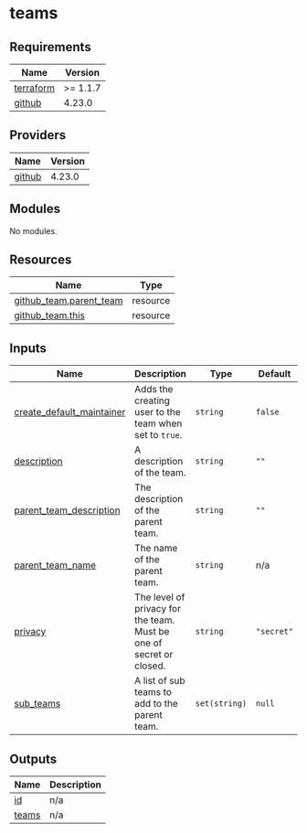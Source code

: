 # teams

<!-- BEGIN_TF_DOCS -->
## Requirements

| Name | Version |
|------|---------|
| <a name="requirement_terraform"></a> [terraform](#requirement\_terraform) | >= 1.1.7 |
| <a name="requirement_github"></a> [github](#requirement\_github) | 4.23.0 |

## Providers

| Name | Version |
|------|---------|
| <a name="provider_github"></a> [github](#provider\_github) | 4.23.0 |

## Modules

No modules.

## Resources

| Name | Type |
|------|------|
| [github_team.parent_team](https://registry.terraform.io/providers/integrations/github/4.23.0/docs/resources/team) | resource |
| [github_team.this](https://registry.terraform.io/providers/integrations/github/4.23.0/docs/resources/team) | resource |

## Inputs

| Name | Description | Type | Default | Required |
|------|-------------|------|---------|:--------:|
| <a name="input_create_default_maintainer"></a> [create\_default\_maintainer](#input\_create\_default\_maintainer) | Adds the creating user to the team when set to `true`. | `string` | `false` | no |
| <a name="input_description"></a> [description](#input\_description) | A description of the team. | `string` | `""` | no |
| <a name="input_parent_team_description"></a> [parent\_team\_description](#input\_parent\_team\_description) | The description of the parent team. | `string` | `""` | no |
| <a name="input_parent_team_name"></a> [parent\_team\_name](#input\_parent\_team\_name) | The name of the parent team. | `string` | n/a | yes |
| <a name="input_privacy"></a> [privacy](#input\_privacy) | The level of privacy for the team. Must be one of secret or closed. | `string` | `"secret"` | no |
| <a name="input_sub_teams"></a> [sub\_teams](#input\_sub\_teams) | A list of sub teams to add to the parent team. | `set(string)` | `null` | no |

## Outputs

| Name | Description |
|------|-------------|
| <a name="output_id"></a> [id](#output\_id) | n/a |
| <a name="output_teams"></a> [teams](#output\_teams) | n/a |
<!-- END_TF_DOCS -->
